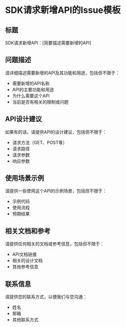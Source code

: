 # SDK请求新增API的Issue模板

## 标题

SDK请求新增API：[简要描述需要新增的API]

## 问题描述

请详细描述需要新增的API及其功能和用途，包括但不限于：

- 需要新增的API名称
- API的主要功能和用途
- 为什么需要这个API
- 当前是否有相关的限制或问题

## API设计建议

如果有的话，请提供API的设计建议，包括但不限于：

- 请求方法（GET、POST等）
- 请求路径
- 请求参数
- 响应参数

## 使用场景示例

请提供一些使用这个API的示例场景，包括但不限于：

- 示例代码
- 使用流程
- 预期结果

## 相关文档和参考

请提供任何相关的文档或参考信息，包括但不限于：

- API文档链接
- 相关的设计文档
- 其他参考信息

## 联系信息

请提供您的联系方式，以便我们与您沟通：

- 姓名
- 邮箱
- 其他联系方式